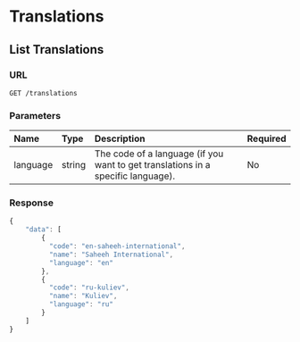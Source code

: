 # Translations

## List Translations

### URL

```text
GET /translations
```

### Parameters

| Name | Type | Description | Required |
| :--- | :--- | :--- | :--- |
| language | string | The code of a language \(if you want to get translations in a specific language\). | No |

### Response

```javascript
{
    "data": [
        {
          "code": "en-saheeh-international",
          "name": "Saheeh International",
          "language": "en"
        },
        {
          "code": "ru-kuliev",
          "name": "Kuliev",
          "language": "ru"
        }
    ]
}
```

